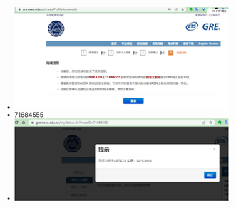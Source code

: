 - ![image.png](../assets/image_1660889352361_0.png)
- 71684555
- ![image.png](../assets/image_1660889469866_0.png)